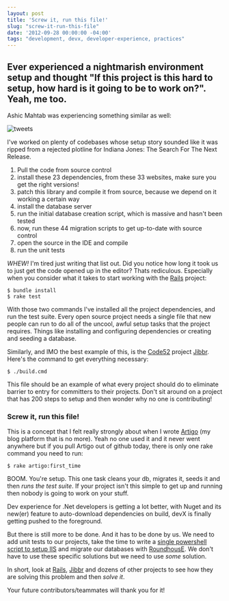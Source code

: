 ```yaml
---
layout: post
title: 'Screw it, run this file!'
slug: "screw-it-run-this-file"
date: '2012-09-28 00:00:00 -04:00'
tags: "development, devx, developer-experience, practices"
---
```

## Ever experienced a nightmarish environment setup and thought "If this project is this hard to setup, how hard is it going to be to work on?". Yeah, me too.

Ashic Mahtab was experiencing something similar as well:

![tweets](http://content.screencast.com/users/codeimpossible/folders/Jing/media/dd6ac330-4a77-41e9-b6eb-4deac03af346/2012-09-26_2006.png)

I've worked on plenty of codebases whose setup story sounded like it was ripped from a rejected plotline for Indiana Jones: The Search For The Next Release.

1. Pull the code from source control
2. install these 23 dependencies, from these 33 websites, make sure you get the right versions!
3. patch this library and compile it from source, because we depend on it working a certain way
4. install the database server
5. run the initial database creation script, which is massive and hasn't been tested
6. now, run these 44 migration scripts to get up-to-date with source control
7. open the source in the IDE and compile
8. run the unit tests

_WHEW!_ I'm tired just writing that list out. Did you notice how long it took us to just get the code opened up in the editor? Thats rediculous. Especially when you consider what it takes to start working with the [Rails](http://github.com/rails/rails) project:

    $ bundle install
    $ rake test

With those two commands I've installed all the project dependencies, and run the test suite. Every open source project needs a single file that new people can run to do all of the uncool, awful setup tasks that the project requires. Things like installing and configuring dependencies or creating and seeding a database.

Similarly, and IMO the best example of this, is the [Code52](http://code52.org) project [Jibbr](http://github.com/code52/jibbr). Here's the command to get everything necessary:

    $ ./build.cmd

This file should be an example of what every project should do to eliminate barrier to entry for committers to their projects. Don't sit around on a project that has 200 steps to setup and then wonder why no one is contributing!

### Screw it, run this file!

This is a concept that I felt really strongly about when I wrote [Artigo](http://github.com/codeimpossible/Artigo) (my blog platform that is no more). Yeah no one used it and it never went anywhere but if you pull Artigo out of github today, there is only one rake command you need to run:

    $ rake artigo:first_time

BOOM. You're setup. This one task cleans your db, migrates it, seeds it and then *runs the test suite*. If your project isn't this simple to get up and running then nobody is going to work on your stuff.

Dev experience for .Net developers is getting a lot better, with Nuget and its new(er) feature to auto-download dependencies on build, devX is finally getting pushed to the foreground.

But there is still more to be done. And it has to be done by us. We need to add unit tests to our projects, take the time to write a [single powershell script to setup IIS](http://mikefrobbins.com/2012/05/15/create-a-new-iis-website-with-powershell/) and migrate our databases with [RoundhousE](http://github.com/chucknorris/roundhouse). We don't have to use these specific solutions but we need to use _some_ solution.

In short, look at [Rails](http://github.com/rails/rails), [Jibbr](http://github.com/code52/jibbr) and dozens of other projects to see how they are solving this problem and then _solve it_.

Your future contributors/teammates will thank you for it!
